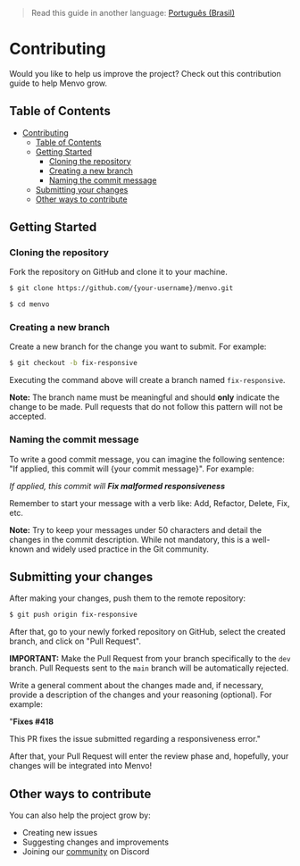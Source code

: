 > Read this guide in another language: [Português (Brasil)](CONTRIBUTING.pt-br.md)

# Contributing
Would you like to help us improve the project? Check out this contribution guide to help Menvo grow.

## Table of Contents
- [Contributing](#contributing)
  - [Table of Contents](#table-of-contents)
  - [Getting Started](#getting-started)
    - [Cloning the repository](#cloning-the-repository)
    - [Creating a new branch](#creating-a-new-branch)
    - [Naming the commit message](#naming-the-commit-message)
  - [Submitting your changes](#submitting-your-changes)
  - [Other ways to contribute](#other-ways-to-contribute)

## Getting Started
### Cloning the repository
Fork the repository on GitHub and clone it to your machine.
```bash
$ git clone https://github.com/{your-username}/menvo.git

$ cd menvo
```

### Creating a new branch
Create a new branch for the change you want to submit. For example:
```bash
$ git checkout -b fix-responsive
```
Executing the command above will create a branch named `fix-responsive`.

**Note:** The branch name must be meaningful and should **only** indicate the change to be made. Pull requests that do not follow this pattern will not be accepted.

### Naming the commit message
To write a good commit message, you can imagine the following sentence: "If applied, this commit will {your commit message}". For example:

*If applied, this commit will **Fix malformed responsiveness***

Remember to start your message with a verb like: Add, Refactor, Delete, Fix, etc.

**Note:** Try to keep your messages under 50 characters and detail the changes in the commit description. While not mandatory, this is a well-known and widely used practice in the Git community.

## Submitting your changes
After making your changes, push them to the remote repository:
```bash
$ git push origin fix-responsive
```

After that, go to your newly forked repository on GitHub, select the created branch, and click on "Pull Request".

**IMPORTANT:** Make the Pull Request from your branch specifically to the `dev` branch. Pull Requests sent to the `main` branch will be automatically rejected.

Write a general comment about the changes made and, if necessary, provide a description of the changes and your reasoning (optional). For example:

"**Fixes #418**

This PR fixes the issue submitted regarding a responsiveness error."

After that, your Pull Request will enter the review phase and, hopefully, your changes will be integrated into Menvo!

## Other ways to contribute
You can also help the project grow by:

- Creating new issues
- Suggesting changes and improvements
- Joining our [community](https://discord.gg/5tWy7Zgm) on Discord